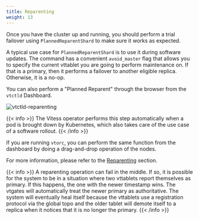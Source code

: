 ```yaml
---
title: Reparenting
weight: 13
---
```


Once you have the cluster up and running, you should perform a trial failover using `PlannedReparentShard` to make sure it works as expected.

A typical use case for `PlannedReparentShard` is to use it during software updates. The command has a convenient `avoid_master` flag that allows you to specify the current vttablet you are going to perform maintenance on. If that is a primary, then it performs a failover to another eligible replica. Otherwise, it is a no-op.

You can also perform a "Planned Reparent" through the browser from the `vtctld` Dashboard.

![vtctld-reparenting](../img/vtctld-reparenting.png)

{{< info >}}
The Vitess operator performs this step automatically when a pod is brought down by Kubernetes, which also takes care of the use case of a software rollout.
{{< /info >}}

If you are running `vtorc`, you can perform the same function from the dashboard by doing a drag-and-drop operation of the nodes.

For more information, please refer to the [Reparenting](../../configuration-advanced/reparenting) section.

{{< info >}}
A reparenting operation can fail in the middle. If so, it is possible for the system to be in a situation where two vttablets report themselves as primary. If this happens, the one with the newer timestamp wins. The vtgates will automatically treat the newer primary as authoritative. The system will eventually heal itself because the vttablets use a registration protocol via the global topo and the older tablet will demote itself to a replica when it notices that it is no longer the primary.
{{< /info >}}
